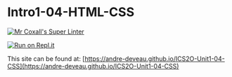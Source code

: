 # Intro1-04-HTML-CSS

[![Mr Coxall's Super Linter](https://github.com/andre-deveau/ICS2O-Unit1-04-CSS/workflows/Mr%20Coxall's%20Super%20Linter/badge.svg)](https://github.com/andre-deveau/ICS2O-Unit1-04-CSS/actions/)

[![Run on Repl.it](https://repl.it/badge/github/andre-deveau/ICS2O-Unit1-04-CSS)](https://repl.it/github/andre-deveau/ICS2O-Unit1-04-CSS)

This site can be found at: [https://andre-deveau.github.io/ICS2O-Unit1-04-CSS](https://andre-deveau.github.io/ICS2O-Unit1-04-CSS)